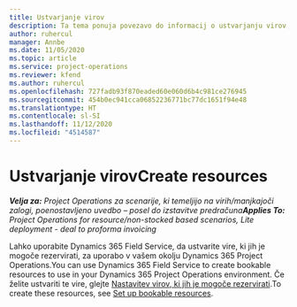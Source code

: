 ```yaml
---
title: Ustvarjanje virov
description: Ta tema ponuja povezavo do informacij o ustvarjanju virov, ki jih je mogoče rezervirati.
author: ruhercul
manager: Annbe
ms.date: 11/05/2020
ms.topic: article
ms.service: project-operations
ms.reviewer: kfend
ms.author: ruhercul
ms.openlocfilehash: 727fadb93f870eaded60e060d6b4c981ce276945
ms.sourcegitcommit: 454b0ec941cca06852236771bc77dc1651f94e48
ms.translationtype: HT
ms.contentlocale: sl-SI
ms.lasthandoff: 11/12/2020
ms.locfileid: "4514587"
---
```

# <a name="create-resources"></a><span data-ttu-id="90cff-103">Ustvarjanje virov</span><span class="sxs-lookup"><span data-stu-id="90cff-103">Create resources</span></span>

<span data-ttu-id="90cff-104">_**Velja za:** Project Operations za scenarije, ki temeljijo na virih/manjkajoči zalogi, poenostavljeno uvedbo – posel do izstavitve predračuna_</span><span class="sxs-lookup"><span data-stu-id="90cff-104">_**Applies To:** Project Operations for resource/non-stocked based scenarios, Lite deployment - deal to proforma invoicing_</span></span>

<span data-ttu-id="90cff-105">Lahko uporabite Dynamics 365 Field Service, da ustvarite vire, ki jih je mogoče rezervirati, za uporabo v vašem okolju Dynamics 365 Project Operations.</span><span class="sxs-lookup"><span data-stu-id="90cff-105">You can use Dynamics 365 Field Service to create bookable resources to use in your Dynamics 365 Project Operations environment.</span></span> <span data-ttu-id="90cff-106">Če želite ustvariti te vire, glejte [Nastavitev virov, ki jih je mogoče rezervirati](https://docs.microsoft.com/dynamics365/field-service/set-up-bookable-resources).</span><span class="sxs-lookup"><span data-stu-id="90cff-106">To create these resources, see [Set up bookable resources](https://docs.microsoft.com/dynamics365/field-service/set-up-bookable-resources).</span></span>
